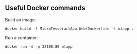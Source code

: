 ## Useful Docker commands

Build an image:

```
docker build -f MicroTesseractApp.Web/Dockerfile -t mtapp .
```

Run a container:

```
docker run -d -p 32100:80 mtapp
```
